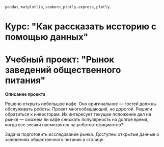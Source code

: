 `pandas`, `matplotlib`, `seaborn`, `plotly.express`, `plotly`.

# Курс: "Как рассказать иссторию с помощью данных"
# Учебный проект: "Рынок заведений общественного питания"

**Описание проекта**

Решено открыть небольшое кафе. Оно оригинальное — гостей должны обслуживать роботы. Проект многообещающий, но дорогой. Решили обратиться к инвесторам. Их интересует текущее положение дел на рынке — сможем ли кафе снискать популярность на долгое время, когда все зеваки насмотрятся на роботов-официантов?

Задача подготовить исследование рынка. Доступны открытые данные о заведениях общественного питания в столице.
